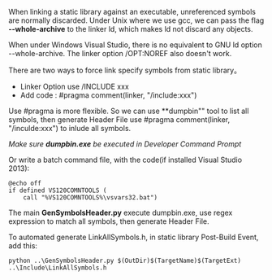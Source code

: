 When linking a static library against an executable, unreferenced symbols are normally discarded. Under Unix where we use gcc, we can pass the flag **--whole-archive** to the linker ld, which makes ld not discard any objects.

When under Windows Visual Studio, there is no equivalent to GNU ld option --whole-archive.  The linker option /OPT:NOREF also doesn't work.

There are two ways to force link specify symbols from static library。

* Linker Option use /INCLUDE xxx
* Add code : #pragma comment(linker, "/include:xxx")

Use #pragma is more flexible. So we can use **dumpbin"" tool to list all symbols, then generate Header File use  #pragma comment(linker, "/inculde:xxx") to inlude all symbols.

*Make sure **dumpbin.exe** be executed in Developer Command Prompt*

Or write a batch command file, with the code(if installed Visual Studio 2013): 

```
@echo off
if defined VS120COMNTOOLS (
    call "%VS120COMNTOOLS%\vsvars32.bat")
```

The main **GenSymbolsHeader.py** execute dumpbin.exe, use regex expression to match all symbols, then generate Header File.

To automated generate LinkAllSymbols.h, in static library Post-Build Event, add this:

```
python ..\GenSymbolsHeader.py $(OutDir)$(TargetName)$(TargetExt) ..\Include\LinkAllSymbols.h
```

